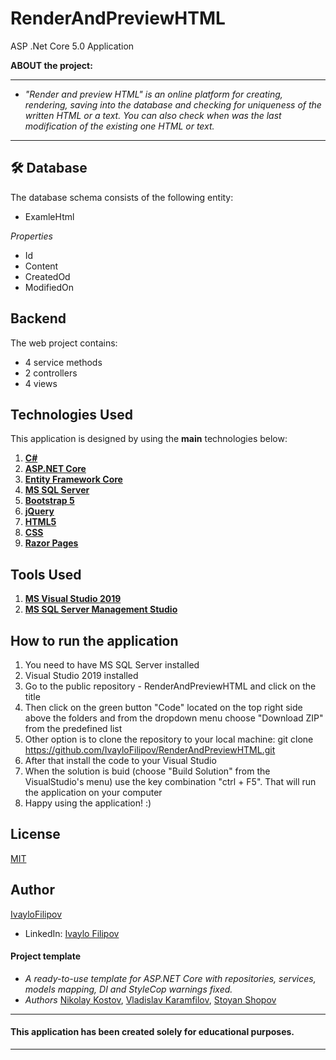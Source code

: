 # RenderAndPreviewHTML
ASP .Net Core 5.0 Application

 **ABOUT the project:**

------------

- *"Render and preview HTML" is an online platform for creating, rendering, saving into the database and checking for uniqueness of the written HTML or a text. You can also check when was the last modification of the existing one HTML or text.*

------------

## 🛠 **Database**
The database schema consists of the following entity:

* ExamleHtml

*Properties*
* Id
* Content
* CreatedOd
* ModifiedOn

## **Backend**
The web project contains:
* 4 service methods
* 2 controllers
* 4 views

## **Technologies Used**

This application is designed by using the **main** technologies below:

   1) **[C#](https://en.wikipedia.org/wiki/C_Sharp_(programming_language))**
   2) **[ASP.NET Core](https://en.wikipedia.org/wiki/ASP.NET_Core)**
   3) **[Entity Framework Core](https://en.wikipedia.org/wiki/Entity_Framework?wprov=srpw1_0)**
   4) **[MS SQL Server](https://en.wikipedia.org/wiki/Microsoft_SQL_Server)**
   5) **[Bootstrap 5](https://getbootstrap.com/docs/5.0/getting-started/introduction/)**
   6) **[jQuery](https://jquery.com/)**
   7) **[HTML5](https://en.wikipedia.org/wiki/HTML)**
   8) **[CSS](https://www.w3schools.com/css/css_intro.asp)**
   9)  **[Razor Pages](https://docs.microsoft.com/en-us/aspnet/core/razor-pages/?view=aspnetcore-5.0&tabs=visual-studio)**

## **Tools Used**
   1) **[MS Visual Studio 2019](https://code.visualstudio.com/)**
   2) **[MS SQL Server Management Studio](https://docs.microsoft.com/en-us/sql/ssms/download-sql-server-management-studio-ssms?view=sql-server-ver15)**

## **How to run the application**
 1) You need to have MS SQL Server installed
 2) Visual Studio 2019 installed
 3) Go to the public repository - RenderAndPreviewHTML and click on the title
 4) Then click on the green button "Code" located on the top right side above the folders and from the dropdown menu choose "Download ZIP" from the predefined list
 5) Other option is to clone the repository to your local machine: git clone https://github.com/IvayloFilipov/RenderAndPreviewHTML.git
 6) After that install the code to your Visual Studio
 7) When the solution is buid (choose "Build Solution" from the VisualStudio's menu) use the key combination "ctrl + F5". That will run the application on your computer
 8) Happy using the application! :)

## License
[MIT](https://choosealicense.com/licenses/mit/)

## Author
[IvayloFilipov](https://github.com/IvayloFilipov/RenderAndPreviewHTML)

- LinkedIn: [Ivaylo Filipov](https://www.linkedin.com/in/ivaylo-filipov-44149420b/)

#### Project template
- *A ready-to-use template for ASP.NET Core with repositories, services, models mapping, DI and StyleCop warnings fixed.*
- *Authors*
[Nikolay Kostov](https://github.com/NikolayIT/ASP.NET-Core-Template),
[Vladislav Karamfilov](https://github.com/vladislav-karamfilov),
[Stoyan Shopov](https://github.com/StoyanShopov)


------------

#### This application has been created solely for educational purposes.

------------
